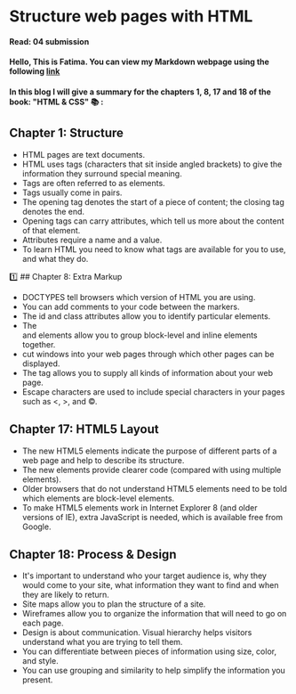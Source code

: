 # Structure web pages with HTML
#### Read: 04 submission 

#### Hello, This is Fatima. You can view my Markdown webpage using the following [link](https://fati-ma.github.io/reading-notes/Read04)

#### In this blog I will give a summary for the chapters 1, 8, 17 and 18 of the book: "HTML & CSS" :books: :


## Chapter 1: Structure

- HTML pages are text documents. 
- HTML uses tags (characters that sit inside angled brackets) to give the information they surround special meaning.
- Tags are often referred to as elements. 
- Tags usually come in pairs. 
- The opening tag denotes the start of a piece of content; the closing tag denotes the end.
- Opening tags can carry attributes, which tell us more about the content of that element.
- Attributes require a name and a value. 
- To learn HTML you need to know what tags are available for you to use, and what they do.


:one: ## Chapter 8: Extra Markup 

- DOCTYPES tell browsers which version of HTML you are using.
- You can add comments to your code between the <!-- and --> markers. 
- The id and class attributes allow you to identify particular elements.
- The <div> and <span> elements allow you to group block-level and inline elements together.
- <iframes> cut windows into your web pages through which other pages can be displayed.
- The <meta> tag allows you to supply all kinds of information about your web page.
- Escape characters are used to include special characters in your pages such as <, >, and ©.


## Chapter 17: HTML5 Layout

- The new HTML5 elements indicate the purpose of different parts of a web page and help to describe its structure.
- The new elements provide clearer code (compared with using multiple <div> elements).
- Older browsers that do not understand HTML5 elements need to be told which elements are block-level elements.
- To make HTML5 elements work in Internet Explorer 8 (and older versions of IE), extra JavaScript is needed, which is available free from Google.


## Chapter 18: Process & Design

- It's important to understand who your target audience is, why they would come to your site, what information they want to find and when they are likely to return.
- Site maps allow you to plan the structure of a site. 
- Wireframes allow you to organize the information that will need to go on each page.
- Design is about communication. Visual hierarchy helps visitors understand what you are trying to tell them.
- You can differentiate between pieces of information using size, color, and style. 
- You can use grouping and similarity to help simplify the information you present.
